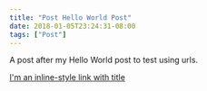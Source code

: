 ```yaml
---
title: "Post Hello World Post"
date: 2018-01-05T23:24:31-08:00
tags: ["Post"]
---
```


A post after my Hello World post to test using urls.


[I'm an inline-style link with title](https://www.google.com "Google's Homepage")
